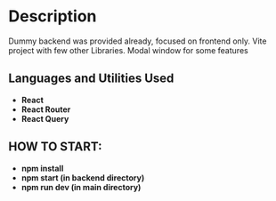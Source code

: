 <h1>Description</h1>
Dummy backend was provided already, focused on frontend only.
Vite project with few other Libraries. Modal window for some features

<br />

<h2>Languages and Utilities Used</h2>

- <b>React</b>
- <b>React Router</b>
- <b>React Query</b>

<h2>HOW TO START:</h2>

- <b>npm install</b>
- <b>npm start (in backend directory)</b>
- <b>npm run dev (in main directory)</b>
